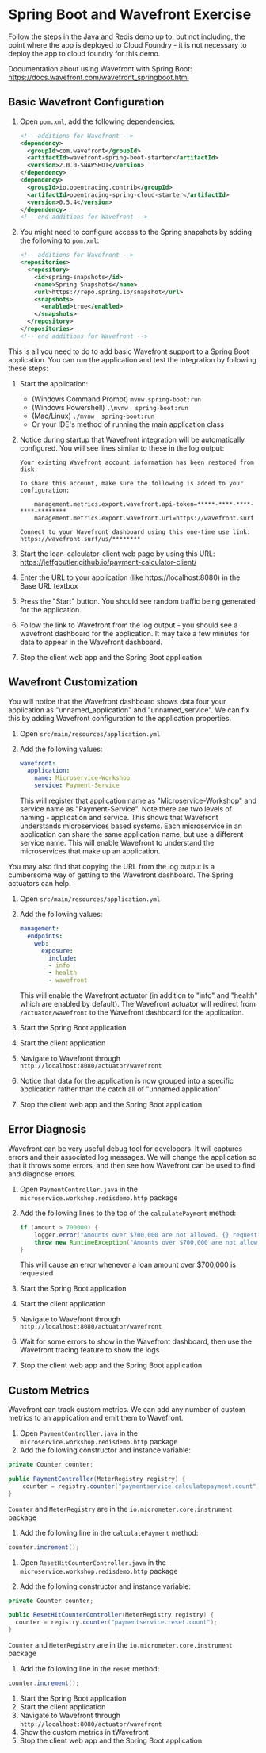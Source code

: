 # Spring Boot and Wavefront Exercise

Follow the steps in the [Java and Redis](JavaRedis.MD) demo up to, but not including, the point where the app is deployed to Cloud Foundry - it is not necessary to deploy the app to cloud foundry for this demo.

Documentation about using Wavefront with Spring Boot: https://docs.wavefront.com/wavefront_springboot.html

## Basic Wavefront Configuration

1. Open `pom.xml`, add the following dependencies:

    ```xml
    <!-- additions for Wavefront -->
    <dependency>
      <groupId>com.wavefront</groupId>
      <artifactId>wavefront-spring-boot-starter</artifactId>
      <version>2.0.0-SNAPSHOT</version>
    </dependency>
    <dependency>
      <groupId>io.opentracing.contrib</groupId>
      <artifactId>opentracing-spring-cloud-starter</artifactId>
      <version>0.5.4</version>
    </dependency>
    <!-- end additions for Wavefront -->
    ```
1. You might need to configure access to the Spring snapshots by adding the following to `pom.xml`:

    ```xml
    <!-- additions for Wavefront -->
    <repositories>
      <repository>
        <id>spring-snapshots</id>
        <name>Spring Snapshots</name>
        <url>https://repo.spring.io/snapshot</url>
        <snapshots>
          <enabled>true</enabled>
        </snapshots>
      </repository>
    </repositories>
    <!-- end additions for Wavefront -->
    ```

This is all you need to do to add basic Wavefront support to a Spring Boot application. You can run the application and test the integration by following these steps:

1. Start the application:
    - (Windows Command Prompt) `mvnw spring-boot:run`
    - (Windows Powershell) `.\mvnw  spring-boot:run`
    - (Mac/Linux) `./mvnw  spring-boot:run`
    - Or your IDE's method of running the main application class
1. Notice during startup that Wavefront integration will be automatically configured. You will see lines similar to these in the log output:

    ```
    Your existing Wavefront account information has been restored from disk.

    To share this account, make sure the following is added to your configuration:

	    management.metrics.export.wavefront.api-token=*****-****-****-****-********
	    management.metrics.export.wavefront.uri=https://wavefront.surf

    Connect to your Wavefront dashboard using this one-time use link:
    https://wavefront.surf/us/********
    ```

1. Start the loan-calculator-client web page by using this URL: https://jeffgbutler.github.io/payment-calculator-client/
1. Enter the URL to your application (like https://localhost:8080) in the Base URL textbox
1. Press the "Start" button. You should see random traffic being generated for the application.
1. Follow the link to Wavefront from the log output - you should see a wavefront dashboard for the application. It may take a few minutes for data to appear in the Wavefront dashboard.
1. Stop the client web app and the Spring Boot application

## Wavefront Customization

You will notice that the Wavefront dashboard shows data four your application as "unnamed_application" and "unnamed_service". We can fix this by adding Wavefront configuration to the application properties.

1. Open `src/main/resources/application.yml`
1. Add the following values:

    ```yaml
    wavefront:
      application:
        name: Microservice-Workshop
        service: Payment-Service
    ```

    This will register that application name as "Microservice-Workshop" and service name as "Payment-Service". Note there are two levels of naming - application and service. This shows that Wavefront understands microservices based systems. Each microservice in an application can share the same application name, but use a different service name. This will enable Wavefront to understand the microservices that make up an application.

You may also find that copying the URL from the log output is a cumbersome way of getting to the Wavefront dashboard. The Spring actuators can help.

1. Open `src/main/resources/application.yml`
1. Add the following values:

    ```yaml
    management:
      endpoints:
        web:
          exposure:
            include:
            - info
            - health
            - wavefront
    ```

    This will enable the Wavefront actuator (in addition to "info" and "health" which are enabled by default). The Wavefront actuator will redirect from `/actuator/wavefront` to the Wavefront dashboard for the application.

1. Start the Spring Boot application
1. Start the client application
1. Navigate to Wavefront through `http://localhost:8080/actuator/wavefront`
1. Notice that data for the application is now grouped into a specific application rather than the catch all of "unnamed application"
1. Stop the client web app and the Spring Boot application

## Error Diagnosis

Wavefront can be very useful debug tool for developers. It will captures errors and their associated log messages. We will change the application so that it throws some errors, and then see how Wavefront can be used to find and diagnose errors.

1. Open `PaymentController.java` in the `microservice.workshop.redisdemo.http` package
1. Add the following lines to the top of the `calculatePayment` method:

    ```java
    if (amount > 700000) {
        logger.error("Amounts over $700,000 are not allowed. {} requested.", amount);
        throw new RuntimeException("Amounts over $700,000 are not allowed.");
    }
    ```

    This will cause an error whenever a loan amount over $700,000 is requested

1. Start the Spring Boot application
1. Start the client application
1. Navigate to Wavefront through `http://localhost:8080/actuator/wavefront`
1. Wait for some errors to show in the Wavefront dashboard, then use the Wavefront tracing feature to show the logs
1. Stop the client web app and the Spring Boot application

## Custom Metrics

Wavefront can track custom metrics. We can add any number of custom metrics to an application and emit them to Wavefront.

1. Open `PaymentController.java` in the `microservice.workshop.redisdemo.http` package
1. Add the following constructor and instance variable:

  ```java
  private Counter counter;

  public PaymentController(MeterRegistry registry) {
      counter = registry.counter("paymentservice.calculatepayment.count");
  }
  ```

  `Counter` and `MeterRegistry` are in the `io.micrometer.core.instrument` package

1. Add the following line in the `calculatePayment` method:

  ```java
  counter.increment();
  ```

1. Open `ResetHitCounterController.java` in the `microservice.workshop.redisdemo.http` package

1. Add the following constructor and instance variable:

  ```java
  private Counter counter;

  public ResetHitCounterController(MeterRegistry registry) {
    counter = registry.counter("paymentservice.reset.count");
  }
  ```

  `Counter` and `MeterRegistry` are in the `io.micrometer.core.instrument` package

1. Add the following line in the `reset` method:

  ```java
  counter.increment();
  ```

1. Start the Spring Boot application
1. Start the client application
1. Navigate to Wavefront through `http://localhost:8080/actuator/wavefront`
1. Show the custom metrics in tWavefront
1. Stop the client web app and the Spring Boot application
